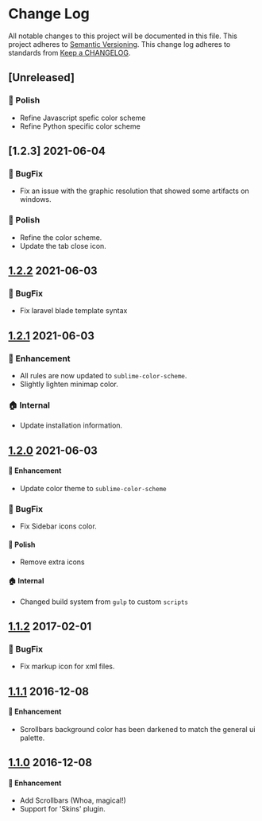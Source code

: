 # Change Log

All notable changes to this project will be documented in this file.
This project adheres to [Semantic Versioning].
This change log adheres to standards from [Keep a CHANGELOG].

[Semantic Versioning]: http://semver.org/
[Keep a CHANGELOG]: http://keepachangelog.com

## [Unreleased]

### :nail_care: Polish
* Refine Javascript spefic color scheme
* Refine Python specific color scheme

## [1.2.3] 2021-06-04

### :bug: BugFix
* Fix an issue with the graphic resolution that showed some artifacts on windows.

### :nail_care: Polish
* Refine the color scheme.
* Update the tab close icon.

## [1.2.2] 2021-06-03

### :bug: BugFix
* Fix laravel blade template syntax

## [1.2.1] 2021-06-03

### :rocket: Enhancement
* All rules are now updated to `sublime-color-scheme`.
* Slightly lighten minimap color.

### :house: Internal
* Update installation information.

## [1.2.0] 2021-06-03

#### :rocket: Enhancement
* Update color theme to `sublime-color-scheme`

### :bug: BugFix
* Fix Sidebar icons color.

#### :nail_care: Polish
* Remove extra icons

#### :house: Internal
* Changed build system from `gulp` to custom `scripts`

## [1.1.2] 2017-02-01

### :bug: BugFix
* Fix markup icon for xml files.

## [1.1.1] 2016-12-08

#### :rocket: Enhancement
* Scrollbars background color has been darkened to match the general ui palette.

## [1.1.0] 2016-12-08

#### :rocket: Enhancement
* Add Scrollbars (Whoa, magical!)
* Support for 'Skins' plugin.

[1.2.2]: https://github.com/erremauro/TwoDark/compare/v1.2.1...v1.2.2
[1.2.1]: https://github.com/erremauro/TwoDark/compare/v1.2.0...v1.2.1
[1.2.0]: https://github.com/erremauro/TwoDark/compare/v1.1.2...v1.2.0
[1.1.2]: https://github.com/erremauro/TwoDark/compare/v1.1.1...v1.1.2
[1.1.1]: https://github.com/erremauro/TwoDark/compare/v1.1.0...v1.1.1
[1.1.0]: https://github.com/erremauro/TwoDark/compare/v1.0.0...v1.1.0
[1.0.0]: https://github.com/erremauro/TwoDark/releases/tag/v1.0.0

